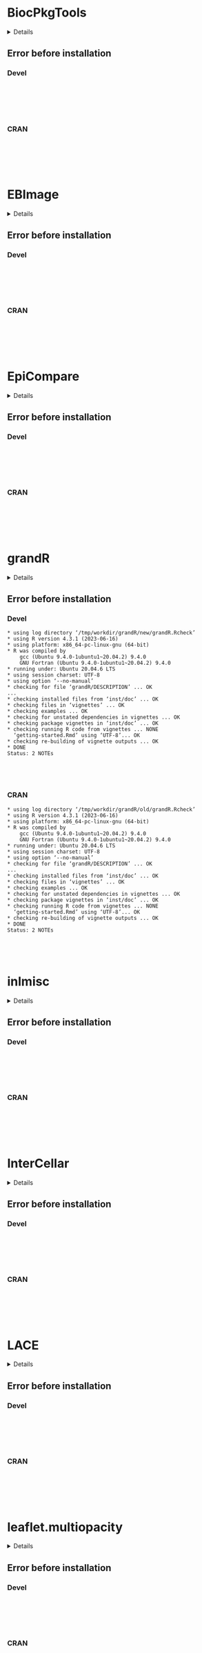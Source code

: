 # BiocPkgTools

<details>

* Version: NA
* GitHub: NA
* Source code: https://github.com/cran/BiocPkgTools
* Number of recursive dependencies: 153

Run `revdepcheck::cloud_details(, "BiocPkgTools")` for more info

</details>

## Error before installation

### Devel

```






```
### CRAN

```






```
# EBImage

<details>

* Version: NA
* GitHub: NA
* Source code: https://github.com/cran/EBImage
* Number of recursive dependencies: 52

Run `revdepcheck::cloud_details(, "EBImage")` for more info

</details>

## Error before installation

### Devel

```






```
### CRAN

```






```
# EpiCompare

<details>

* Version: NA
* GitHub: NA
* Source code: https://github.com/cran/EpiCompare
* Number of recursive dependencies: 257

Run `revdepcheck::cloud_details(, "EpiCompare")` for more info

</details>

## Error before installation

### Devel

```






```
### CRAN

```






```
# grandR

<details>

* Version: 0.2.5
* GitHub: https://github.com/erhard-lab/grandR
* Source code: https://github.com/cran/grandR
* Date/Publication: 2024-02-15 15:30:02 UTC
* Number of recursive dependencies: 265

Run `revdepcheck::cloud_details(, "grandR")` for more info

</details>

## Error before installation

### Devel

```
* using log directory ‘/tmp/workdir/grandR/new/grandR.Rcheck’
* using R version 4.3.1 (2023-06-16)
* using platform: x86_64-pc-linux-gnu (64-bit)
* R was compiled by
    gcc (Ubuntu 9.4.0-1ubuntu1~20.04.2) 9.4.0
    GNU Fortran (Ubuntu 9.4.0-1ubuntu1~20.04.2) 9.4.0
* running under: Ubuntu 20.04.6 LTS
* using session charset: UTF-8
* using option ‘--no-manual’
* checking for file ‘grandR/DESCRIPTION’ ... OK
...
* checking installed files from ‘inst/doc’ ... OK
* checking files in ‘vignettes’ ... OK
* checking examples ... OK
* checking for unstated dependencies in vignettes ... OK
* checking package vignettes in ‘inst/doc’ ... OK
* checking running R code from vignettes ... NONE
  ‘getting-started.Rmd’ using ‘UTF-8’... OK
* checking re-building of vignette outputs ... OK
* DONE
Status: 2 NOTEs





```
### CRAN

```
* using log directory ‘/tmp/workdir/grandR/old/grandR.Rcheck’
* using R version 4.3.1 (2023-06-16)
* using platform: x86_64-pc-linux-gnu (64-bit)
* R was compiled by
    gcc (Ubuntu 9.4.0-1ubuntu1~20.04.2) 9.4.0
    GNU Fortran (Ubuntu 9.4.0-1ubuntu1~20.04.2) 9.4.0
* running under: Ubuntu 20.04.6 LTS
* using session charset: UTF-8
* using option ‘--no-manual’
* checking for file ‘grandR/DESCRIPTION’ ... OK
...
* checking installed files from ‘inst/doc’ ... OK
* checking files in ‘vignettes’ ... OK
* checking examples ... OK
* checking for unstated dependencies in vignettes ... OK
* checking package vignettes in ‘inst/doc’ ... OK
* checking running R code from vignettes ... NONE
  ‘getting-started.Rmd’ using ‘UTF-8’... OK
* checking re-building of vignette outputs ... OK
* DONE
Status: 2 NOTEs





```
# inlmisc

<details>

* Version: NA
* GitHub: NA
* Source code: https://github.com/cran/inlmisc
* Number of recursive dependencies: 137

Run `revdepcheck::cloud_details(, "inlmisc")` for more info

</details>

## Error before installation

### Devel

```






```
### CRAN

```






```
# InterCellar

<details>

* Version: NA
* GitHub: NA
* Source code: https://github.com/cran/InterCellar
* Number of recursive dependencies: 203

Run `revdepcheck::cloud_details(, "InterCellar")` for more info

</details>

## Error before installation

### Devel

```






```
### CRAN

```






```
# LACE

<details>

* Version: NA
* GitHub: NA
* Source code: https://github.com/cran/LACE
* Number of recursive dependencies: 168

Run `revdepcheck::cloud_details(, "LACE")` for more info

</details>

## Error before installation

### Devel

```






```
### CRAN

```






```
# leaflet.multiopacity

<details>

* Version: NA
* GitHub: NA
* Source code: https://github.com/cran/leaflet.multiopacity
* Number of recursive dependencies: 84

Run `revdepcheck::cloud_details(, "leaflet.multiopacity")` for more info

</details>

## Error before installation

### Devel

```






```
### CRAN

```






```
# leaflet.opacity

<details>

* Version: NA
* GitHub: NA
* Source code: https://github.com/cran/leaflet.opacity
* Number of recursive dependencies: 77

Run `revdepcheck::cloud_details(, "leaflet.opacity")` for more info

</details>

## Error before installation

### Devel

```






```
### CRAN

```






```
# palmid

<details>

* Version: NA
* GitHub: NA
* Source code: https://github.com/cran/palmid
* Number of recursive dependencies: 128

Run `revdepcheck::cloud_details(, "palmid")` for more info

</details>

## Error before installation

### Devel

```






```
### CRAN

```






```
